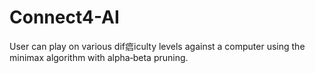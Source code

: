 # Connect4-AI

User can play on various dif㾔iculty levels against a computer using the minimax algorithm with alpha‐beta pruning.
